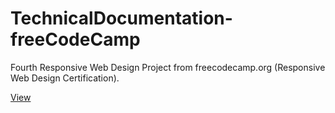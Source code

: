 # TechnicalDocumentation-freeCodeCamp
Fourth Responsive Web Design Project from freecodecamp.org (Responsive Web Design Certification).

[View](https://isaacsosadj.github.io/TechnicalDocumentation-freeCodeCamp/)
